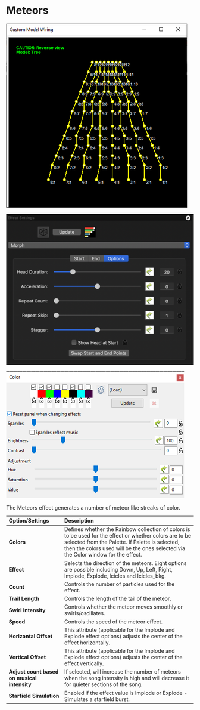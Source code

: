 # Meteors

![Icon](../../.gitbook/assets/image%20%28336%29.png)

![Sequencer Grid](../../.gitbook/assets/image%20%28423%29.png)

![](../../.gitbook/assets/image%20%28369%29.png)

The Meteors effect generates a number of meteor like streaks of color.

| Option/Settings | Description |
| :--- | :--- |
| **Colors** | Defines whether the Rainbow collection of colors is to be used for the effect or whether colors are to be selected from the Palette. If Palette is selected, then the colors used will be the ones selected via the Color window for the effect. |
| **Effect** | Selects the direction of the meteors. Eight options are possible including Down, Up, Left, Right, Implode, Explode, Icicles and Icicles\_bkg. |
| **Count** | Controls the number of particles used for the effect. |
| **Trail Length** | Controls the length of the tail of the meteor. |
| **Swirl Intensity** | Controls whether the meteor moves smoothly or swirls/oscillates. |
| **Speed** | Controls the speed of the meteor effect. |
| **Horizontal Offset** | This attribute \(applicable for the Implode and Explode effect options\) adjusts the center of the effect horizontally. |
| **Vertical Offset** | This attribute \(applicable for the Implode and Explode effect options\) adjusts the center of the effect vertically. |
| **Adjust count based on musical intensity** | If selected, will increase the number of meteors when the song intensity is high and will decrease it for quieter sections of the song. |
| **Starfield Simulation** | Enabled if the effect value is Implode or Explode - Simulates a starfield burst. |


